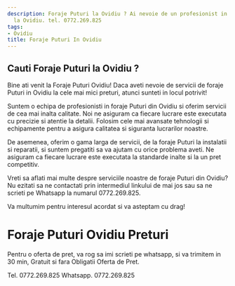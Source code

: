 ```yaml
---
description: Foraje Puturi la Ovidiu ? Ai nevoie de un profesionist in Foraje Puturi
  la Ovidiu. tel. 0772.269.825
tags:
- Ovidiu
title: Foraje Puturi In Ovidiu
---
```



## Cauti Foraje Puturi la Ovidiu ?

Bine ati venit la Foraje Puturi Ovidiu! Daca aveti nevoie de servicii de foraje Puturi in Ovidiu la cele mai mici preturi, atunci sunteti in locul potrivit! 

Suntem o echipa de profesionisti in foraje Puturi din Ovidiu si oferim servicii de cea mai inalta calitate. Noi ne asiguram ca fiecare lucrare este executata cu precizie si atentie la detalii. Folosim cele mai avansate tehnologii si echipamente pentru a asigura calitatea si siguranta lucrarilor noastre. 

De asemenea, oferim o gama larga de servicii, de la foraje Puturi la instalatii si reparatii, si suntem pregatiti sa va ajutam cu orice problema aveti. Ne asiguram ca fiecare lucrare este executata la standarde inalte si la un pret competitiv.

Vreti sa aflati mai multe despre serviciile noastre de foraje Puturi din Ovidiu? Nu ezitati sa ne contactati prin intermediul linkului de mai jos sau sa ne scrieti pe Whatsapp la numarul 0772.269.825. 

Va multumim pentru interesul acordat si va asteptam cu drag!

# Foraje Puturi Ovidiu Preturi
Pentru o oferta de pret, va rog sa imi scrieti pe whatsapp, si va trimitem in 30 min, Gratuit si fara Obligatii Oferta de Pret.

Tel. 0772.269.825
Whatsapp. 0772.269.825
